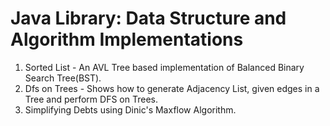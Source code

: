 # Java Library: Data Structure and Algorithm Implementations

1) Sorted List - An AVL Tree based implementation of Balanced Binary Search Tree(BST).
2) Dfs on Trees - Shows how to generate Adjacency List, given edges in a Tree and perform DFS on Trees.
3) Simplifying Debts using Dinic's Maxflow Algorithm.
